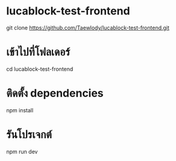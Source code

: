 # lucablock-test-frontend
git clone https://github.com/Taewlody/lucablock-test-frontend.git

# เข้าไปที่โฟลเดอร์
cd lucablock-test-frontend

# ติดตั้ง dependencies
npm install

# รันโปรเจกต์
npm run dev
